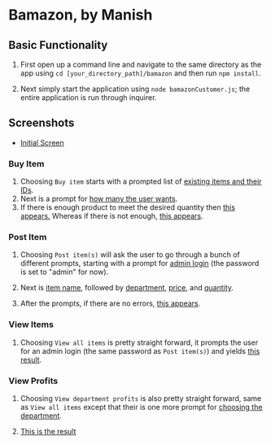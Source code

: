 # Bamazon, by Manish

## Basic Functionality

1. First open up a command line and navigate to the same directory as the app using `cd [your_directory_path]/bamazon` and then run `npm install`.

2. Next simply start the application using `node bamazonCustomer.js`; the entire application is run through inquirer.

## Screenshots

* [Initial Screen](/bamazon_screenshots/initScreen.png)

### Buy Item
1. Choosing `Buy item` starts with a prompted list of [existing items and their IDs](/bamazon_screenshots/buyItem.png).
2. Next is a prompt for [how many the user wants](/bamazon_screenshots/buyQuantity.png).
3. If there is enough product to meet the desired quantity then [this appears.](/bamazon_screenshots/buySuccess.png) Whereas if there is not enough, [this appears](/bamazon_screenshots/buyNotEnough.png).

### Post Item
1. Choosing `Post item(s)` will ask the user to go through a bunch of different prompts, starting with a prompt for [admin login](/bamazon_screenshots/postLogin.png) (the password is set to "admin" for now).

2. Next is [item name](/bamazon_screenshots/postItemName.png), followed by [department](/bamazon_screenshots/postItemDepartment.png), [price](/bamazon_screenshots/postItemPrice.png), and [quantity](/bamazon_screenshots/postItemQuantity.png).

3. After the prompts, if there are no errors, [this appears](/bamazon_screenshots/postItemSuccess.png).

### View Items

1. Choosing `View all items` is pretty straight forward, it prompts the user for an admin login (the same password as `Post item(s)`) and yields [this result](/bamazon_screenshots/viewItemsSuccess.png).

### View Profits

1. Choosing `View department profits` is also pretty straight forward, same as `View all items` except that their is one more prompt for [choosing the department](/bamazon_screenshots/viewProfitsDepartment.png).

2. [This is the result](/bamazon_screenshots/viewProfitsSuccess.png)